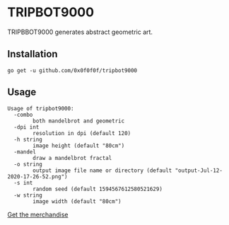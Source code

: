 # TRIPBOT9000

TRIPBBOT9000 generates abstract geometric art.

## Installation
```
go get -u github.com/0x0f0f0f/tripbot9000
```

## Usage
```
Usage of tripbot9000:
  -combo
    	both mandelbrot and geometric
  -dpi int
    	resolution in dpi (default 120)
  -h string
    	image height (default "80cm")
  -mandel
    	draw a mandelbrot fractal
  -o string
    	output image file name or directory (default "output-Jul-12-2020-17-26-52.png")
  -s int
    	random seed (default 1594567612580521629)
  -w string
    	image width (default "80cm")
```

[Get the merchandise](https://tripbot.shop)
